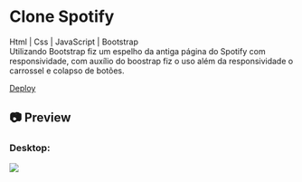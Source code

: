 # Clone Spotify

<p>
Html | Css | JavaScript | Bootstrap<br>
Utilizando Bootstrap fiz um espelho da antiga página do Spotify com responsividade, com auxílio do boostrap fiz o uso além da responsividade o carrossel e colapso de botões.
</p>

[Deploy](https://clone-spotify-alpha.vercel.app/)<br>

<h2>📷 Preview</h2>
<h3>Desktop:</h3>
<img src="./cinnamon-20210408-8.gif">
